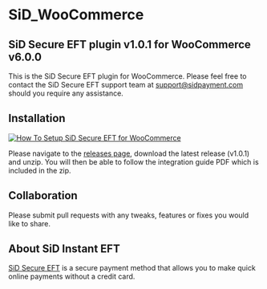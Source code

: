 # SiD_WooCommerce
## SiD Secure EFT plugin v1.0.1 for WooCommerce v6.0.0

This is the SiD Secure EFT plugin for WooCommerce. Please feel free to contact the SiD Secure EFT support team at support@sidpayment.com should you require any assistance.

## Installation
[![How To Setup SiD Secure EFT for WooCommerce](https://appinlet.com/wp-content/uploads/2021/01/How-To-Setup-SiD-Secure-EFT-for-WooCommerce.jpg)](https://www.youtube.com/watch?v=zc9vPePRrfQ "How To Setup SiD Secure EFT for WooCommerce")

Please navigate to the [releases page](https://github.com/SiD-Secure-EFT/SiD_WooCommerce/releases), download the latest release (v1.0.1) and unzip. You will then be able to follow the integration guide PDF which is included in the zip.

## Collaboration

Please submit pull requests with any tweaks, features or fixes you would like to share.

## About SiD Instant EFT

[SiD Secure EFT](https://sidpayment.com/) is a secure payment method that allows you to make quick online payments without a credit card.
